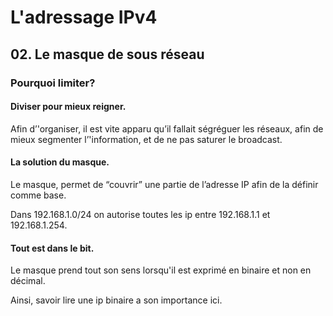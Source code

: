 # L'adressage IPv4

## 02. Le masque de sous réseau

### Pourquoi limiter?

#### Diviser pour mieux reigner.

Afin d’'organiser, il est vite apparu qu’il fallait ségréguer les réseaux, afin de mieux segmenter l’'information, et de ne pas saturer le broadcast.

#### La solution du masque.

Le masque, permet de “couvrir” une partie de l’adresse IP afin de la définir comme base.

Dans 192.168.1.0/24 on autorise toutes les ip entre 192.168.1.1 et 192.168.1.254.

#### Tout est dans le bit.

Le masque prend tout son sens lorsqu'il est exprimé en binaire et non en décimal.

Ainsi, savoir lire une ip binaire a son importance ici.

